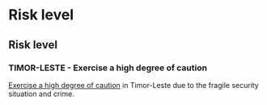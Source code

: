 # Risk level

## Risk level

### TIMOR-LESTE - Exercise a high degree of caution

[Exercise a high degree of caution](#levels "Risk Levels") in Timor-Leste due to the fragile security situation and crime.